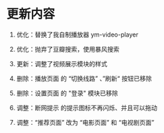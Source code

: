 # 更新内容

1. 优化：替换了我自制播放器 ym-video-player

2. 优化：抛弃了豆瓣搜索，使用暴风搜索

3. 更新：调整了视频展示模块的样式

4. 删除：播放页面 的 “切换线路” 、”刷新“ 按钮已移除

5. 删除：设置页面 的 "登录" 模块已移除

6. 调整：断网提示 的提示图标不再闪烁、并且可以拖动

7. 调整：“推荐页面” 改为 “电影页面” 和 “电视剧页面”

